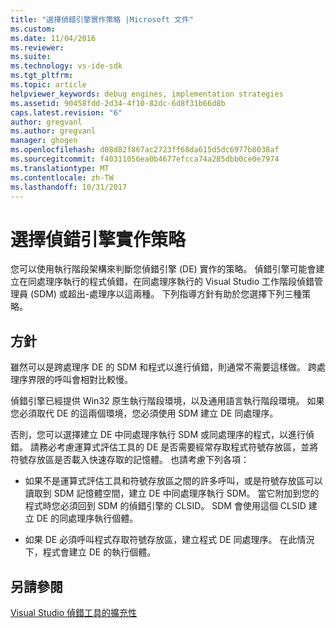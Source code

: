 ```yaml
---
title: "選擇偵錯引擎實作策略 |Microsoft 文件"
ms.custom: 
ms.date: 11/04/2016
ms.reviewer: 
ms.suite: 
ms.technology: vs-ide-sdk
ms.tgt_pltfrm: 
ms.topic: article
helpviewer_keywords: debug engines, implementation strategies
ms.assetid: 90458fdd-2d34-4f10-82dc-6d8f31b66d8b
caps.latest.revision: "6"
author: gregvanl
ms.author: gregvanl
manager: ghogen
ms.openlocfilehash: d08d82f867ac2723ff68da615d5dc6977b8038af
ms.sourcegitcommit: f40311056ea0b4677efcca74a285dbb0ce0e7974
ms.translationtype: MT
ms.contentlocale: zh-TW
ms.lasthandoff: 10/31/2017
---
```

# <a name="choosing-a-debug-engine-implementation-strategy"></a>選擇偵錯引擎實作策略
您可以使用執行階段架構來判斷您偵錯引擎 (DE) 實作的策略。 偵錯引擎可能會建立在同處理序執行的程式偵錯，在同處理序執行的 Visual Studio 工作階段偵錯管理員 (SDM) 或超出-處理序以這兩種。 下列指導方針有助於您選擇下列三種策略。  
  
## <a name="guidelines"></a>方針  
 雖然可以是跨處理序 DE 的 SDM 和程式以進行偵錯，則通常不需要這樣做。 跨處理序界限的呼叫會相對比較慢。  
  
 偵錯引擎已經提供 Win32 原生執行階段環境，以及通用語言執行階段環境。 如果您必須取代 DE 的這兩個環境，您必須使用 SDM 建立 DE 同處理序。  
  
 否則，您可以選擇建立 DE 中同處理序執行 SDM 或同處理序的程式，以進行偵錯。 請務必考慮運算式評估工具的 DE 是否需要經常存取程式符號存放區，並將符號存放區是否載入快速存取的記憶體。 也請考慮下列各項：  
  
-   如果不是運算式評估工具和符號存放區之間的許多呼叫，或是符號存放區可以讀取到 SDM 記憶體空間，建立 DE 中同處理序執行 SDM。 當它附加到您的程式時您必須回到 SDM 的偵錯引擎的 CLSID。 SDM 會使用這個 CLSID 建立 DE 的同處理序執行個體。  
  
-   如果 DE 必須呼叫程式存取符號存放區，建立程式 DE 同處理序。 在此情況下，程式會建立 DE 的執行個體。  
  
## <a name="see-also"></a>另請參閱  
 [Visual Studio 偵錯工具的擴充性](../../extensibility/debugger/visual-studio-debugger-extensibility.md)